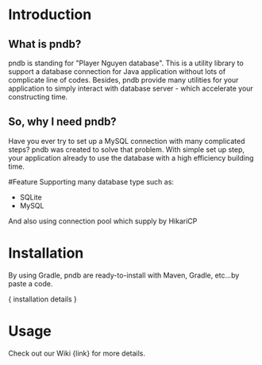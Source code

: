 # Introduction
## What is pndb?
pndb is standing for "Player Nguyen database". This is a utility library to support a 
database connection for Java application without lots of complicate line of codes. Besides,
pndb provide many utilities for your application to simply interact with database server - which accelerate
your constructing time.

## So, why I need pndb? 
Have you ever try to set up a MySQL connection with many complicated steps? pndb was created to solve 
that problem. With simple set up step, your application already to use the database with a high efficiency 
building time.

#Feature
Supporting many database type such as:
- SQLite
- MySQL

And also using connection pool which supply by HikariCP

# Installation
By using Gradle, pndb are ready-to-install with Maven, Gradle, etc...by paste a code.

{ installation details }

# Usage
Check out our Wiki {link} for more details.